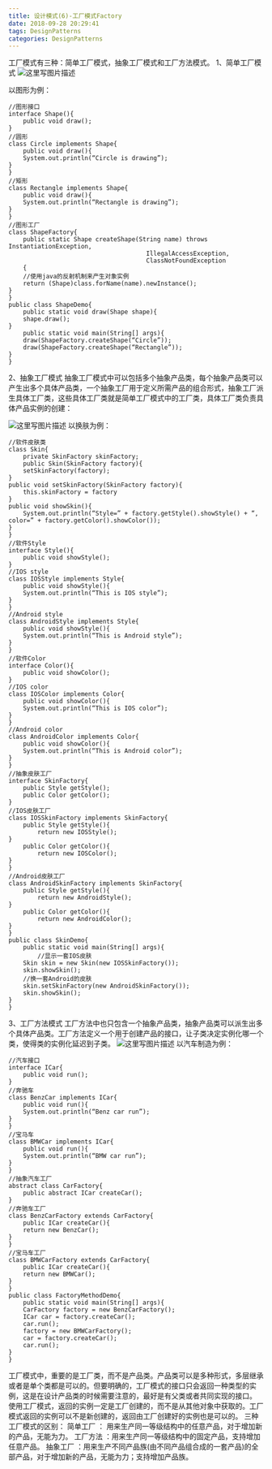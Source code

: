 ```yaml
---
title: 设计模式(6)-工厂模式Factory
date: 2018-09-28 20:29:41
tags: DesignPatterns
categories: DesignPatterns
---
```

工厂模式有三种：简单工厂模式，抽象工厂模式和工厂方法模式。
1、简单工厂模式
![这里写图片描述](2018/09/28/设计模式-6-工厂模式Factory/20151011152009034.png)
<!-- more -->
以图形为例：
```
//图形接口
interface Shape(){
	public void draw();
}
//圆形
class Circle implements Shape{
	public void draw(){
	System.out.println(“Circle is drawing”);
}
}
//矩形
class Rectangle implements Shape{
	public void draw(){
	System.out.println(“Rectangle is drawing”);
}
}
//图形工厂
class ShapeFactory{
	public static Shape createShape(String name) throws InstantiationException,
                                      IllegalAccessException,
                                      ClassNotFoundException
 	{
	//使用java的反射机制来产生对象实例
	return (Shape)class.forName(name).newInstance();
}
}
public class ShapeDemo{
	public static void draw(Shape shape){
	shape.draw();
}
	public static void main(String[] args){
	draw(ShapeFactory.createShape(“Circle”));
	draw(ShapeFactory.createShape(“Rectangle”));
}
}
```
2、抽象工厂模式
抽象工厂模式中可以包括多个抽象产品类，每个抽象产品类可以产生出多个具体产品类，一个抽象工厂用于定义所需产品的组合形式，抽象工厂派生具体工厂类，这些具体工厂类就是简单工厂模式中的工厂类，具体工厂类负责具体产品实例的创建：

![这里写图片描述](2018/09/28/设计模式-6-工厂模式Factory/20151011153515037.png)
以换肤为例：

```
//软件皮肤类
class Skin{
	private SkinFactory skinFactory;
	public Skin(SkinFactory factory){
	setSkinFactory(factory);
}
public void setSkinFactory(SkinFactory factory){
	this.skinFactory = factory
}
public void showSkin(){
	System.out.println(“Style=” + factory.getStyle().showStyle() + “, color=” + factory.getColor().showColor());
}
}
//软件Style
interface Style(){
	public void showStyle();
}
//IOS style
class IOSStyle implements Style{
	public void showStyle(){
	System.out.println(“This is IOS style”);
}
}
//Android style
class AndroidStyle implements Style{
	public void showStyle(){
	System.out.println(“This is Android style”);
}
}
//软件Color
interface Color(){
	public void showColor();
}
//IOS color
class IOSColor implements Color{
	public void showColor(){
	System.out.println(“This is IOS color”);
}
}
//Android color
class AndroidColor implements Color{
	public void showColor(){
	System.out.println(“This is Android color”);
}
}
//抽象皮肤工厂
interface SkinFactory{
	public Style getStyle();
	public Color getColor();
}
//IOS皮肤工厂
class IOSSkinFactory implements SkinFactory{
	public Style getStyle(){
		return new IOSStyle();
}
	public Color getColor(){
		return new IOSColor();
}
}
//Android皮肤工厂
class AndroidSkinFactory implements SkinFactory{
	public Style getStyle(){
		return new AndroidStyle();
}
	public Color getColor(){
		return new AndroidColor();
}
}
public class SkinDemo{
	public static void main(String[] args){
		//显示一套IOS皮肤
	Skin skin = new Skin(new IOSSkinFactory());
	skin.showSkin();
	//换一套Android的皮肤
	skin.setSkinFactory(new AndroidSkinFactory());
	skin.showSkin();
}
}
```
3、工厂方法模式
工厂方法中也只包含一个抽象产品类，抽象产品类可以派生出多个具体产品类。工厂方法定义一个用于创建产品的接口，让子类决定实例化哪一个类，使得类的实例化延迟到子类。
![这里写图片描述](2018/09/28/设计模式-6-工厂模式Factory/20151011154239096.png)
以汽车制造为例：

```
//汽车接口
interface ICar{
	public void run();
}
//奔驰车
class BenzCar implements ICar{
	public void run(){
	System.out.println(“Benz car run”);
}
}
//宝马车
class BMWCar implements ICar{
	public void run(){
	System.out.println(“BMW car run”);
}
}
//抽象汽车工厂
abstract class CarFactory{
	public abstract ICar createCar();
}
//奔驰车工厂
class BenzCarFactory extends CarFactory{
	public ICar createCar(){
	return new BenzCar();
}
}
//宝马车工厂
class BMWCarFactory extends CarFactory{
	public ICar createCar(){
	return new BMWCar();
}
}
public class FactoryMethodDemo{
	public static void main(String[] args){
	CarFactory factory = new BenzCarFactory();
	ICar car = factory.createCar();
	car.run();
	factory = new BMWCarFactory();
	car = factory.createCar();
	car.run();
}
}
```
工厂模式中，重要的是工厂类，而不是产品类。产品类可以是多种形式，多层继承或者是单个类都是可以的。但要明确的，工厂模式的接口只会返回一种类型的实例，这是在设计产品类的时候需要注意的，最好是有父类或者共同实现的接口。
使用工厂模式，返回的实例一定是工厂创建的，而不是从其他对象中获取的。工厂模式返回的实例可以不是新创建的，返回由工厂创建好的实例也是可以的。
三种工厂模式的区别：
简单工厂 ： 用来生产同一等级结构中的任意产品，对于增加新的产品，无能为力。
工厂方法 ：用来生产同一等级结构中的固定产品，支持增加任意产品。
抽象工厂 ：用来生产不同产品族(由不同产品组合成的一套产品)的全部产品，对于增加新的产品，无能为力；支持增加产品族。
